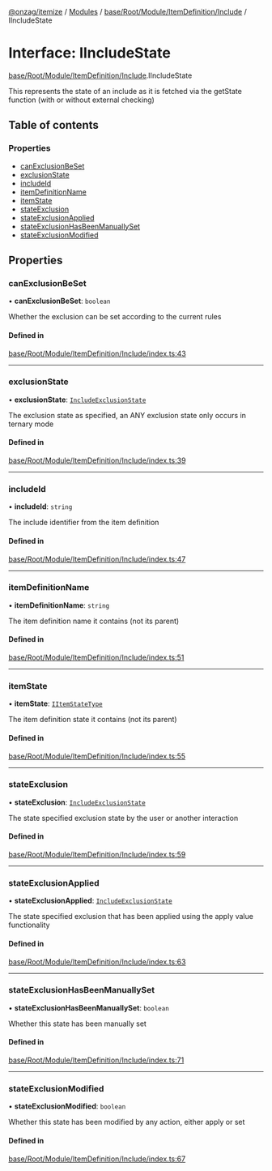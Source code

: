 [@onzag/itemize](../README.md) / [Modules](../modules.md) / [base/Root/Module/ItemDefinition/Include](../modules/base_Root_Module_ItemDefinition_Include.md) / IIncludeState

# Interface: IIncludeState

[base/Root/Module/ItemDefinition/Include](../modules/base_Root_Module_ItemDefinition_Include.md).IIncludeState

This represents the state of an include as it is fetched via
the getState function (with or without external checking)

## Table of contents

### Properties

- [canExclusionBeSet](base_Root_Module_ItemDefinition_Include.IIncludeState.md#canexclusionbeset)
- [exclusionState](base_Root_Module_ItemDefinition_Include.IIncludeState.md#exclusionstate)
- [includeId](base_Root_Module_ItemDefinition_Include.IIncludeState.md#includeid)
- [itemDefinitionName](base_Root_Module_ItemDefinition_Include.IIncludeState.md#itemdefinitionname)
- [itemState](base_Root_Module_ItemDefinition_Include.IIncludeState.md#itemstate)
- [stateExclusion](base_Root_Module_ItemDefinition_Include.IIncludeState.md#stateexclusion)
- [stateExclusionApplied](base_Root_Module_ItemDefinition_Include.IIncludeState.md#stateexclusionapplied)
- [stateExclusionHasBeenManuallySet](base_Root_Module_ItemDefinition_Include.IIncludeState.md#stateexclusionhasbeenmanuallyset)
- [stateExclusionModified](base_Root_Module_ItemDefinition_Include.IIncludeState.md#stateexclusionmodified)

## Properties

### canExclusionBeSet

• **canExclusionBeSet**: `boolean`

Whether the exclusion can be set according to the current rules

#### Defined in

[base/Root/Module/ItemDefinition/Include/index.ts:43](https://github.com/onzag/itemize/blob/59702dd5/base/Root/Module/ItemDefinition/Include/index.ts#L43)

___

### exclusionState

• **exclusionState**: [`IncludeExclusionState`](../enums/base_Root_Module_ItemDefinition_Include.IncludeExclusionState.md)

The exclusion state as specified, an ANY exclusion state only occurs
in ternary mode

#### Defined in

[base/Root/Module/ItemDefinition/Include/index.ts:39](https://github.com/onzag/itemize/blob/59702dd5/base/Root/Module/ItemDefinition/Include/index.ts#L39)

___

### includeId

• **includeId**: `string`

The include identifier from the item definition

#### Defined in

[base/Root/Module/ItemDefinition/Include/index.ts:47](https://github.com/onzag/itemize/blob/59702dd5/base/Root/Module/ItemDefinition/Include/index.ts#L47)

___

### itemDefinitionName

• **itemDefinitionName**: `string`

The item definition name it contains (not its parent)

#### Defined in

[base/Root/Module/ItemDefinition/Include/index.ts:51](https://github.com/onzag/itemize/blob/59702dd5/base/Root/Module/ItemDefinition/Include/index.ts#L51)

___

### itemState

• **itemState**: [`IItemStateType`](base_Root_Module_ItemDefinition.IItemStateType.md)

The item definition state it contains (not its parent)

#### Defined in

[base/Root/Module/ItemDefinition/Include/index.ts:55](https://github.com/onzag/itemize/blob/59702dd5/base/Root/Module/ItemDefinition/Include/index.ts#L55)

___

### stateExclusion

• **stateExclusion**: [`IncludeExclusionState`](../enums/base_Root_Module_ItemDefinition_Include.IncludeExclusionState.md)

The state specified exclusion state by the user or another interaction

#### Defined in

[base/Root/Module/ItemDefinition/Include/index.ts:59](https://github.com/onzag/itemize/blob/59702dd5/base/Root/Module/ItemDefinition/Include/index.ts#L59)

___

### stateExclusionApplied

• **stateExclusionApplied**: [`IncludeExclusionState`](../enums/base_Root_Module_ItemDefinition_Include.IncludeExclusionState.md)

The state specified exclusion that has been applied using the apply value functionality

#### Defined in

[base/Root/Module/ItemDefinition/Include/index.ts:63](https://github.com/onzag/itemize/blob/59702dd5/base/Root/Module/ItemDefinition/Include/index.ts#L63)

___

### stateExclusionHasBeenManuallySet

• **stateExclusionHasBeenManuallySet**: `boolean`

Whether this state has been manually set

#### Defined in

[base/Root/Module/ItemDefinition/Include/index.ts:71](https://github.com/onzag/itemize/blob/59702dd5/base/Root/Module/ItemDefinition/Include/index.ts#L71)

___

### stateExclusionModified

• **stateExclusionModified**: `boolean`

Whether this state has been modified by any action, either apply or set

#### Defined in

[base/Root/Module/ItemDefinition/Include/index.ts:67](https://github.com/onzag/itemize/blob/59702dd5/base/Root/Module/ItemDefinition/Include/index.ts#L67)

